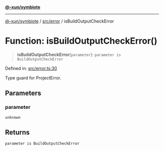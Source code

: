 [**@-xun/symbiote**](../../../README.md)

***

[@-xun/symbiote](../../../README.md) / [src/error](../README.md) / isBuildOutputCheckError

# Function: isBuildOutputCheckError()

> **isBuildOutputCheckError**(`parameter`): `parameter is BuildOutputCheckError`

Defined in: [src/error.ts:30](https://github.com/Xunnamius/symbiote/blob/138da875f3247f966687e95b91c7caf822df3c49/src/error.ts#L30)

Type guard for ProjectError.

## Parameters

### parameter

`unknown`

## Returns

`parameter is BuildOutputCheckError`
